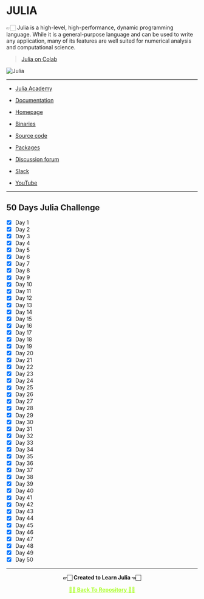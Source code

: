 # JULIA
 👉🏻 Julia is a high-level, high-performance, dynamic programming language. While it is a general-purpose language and can be used to write any application, many of its features are well suited for numerical analysis and computational science.

 >[Julia on Colab](https://github.com/Amey-Thakur/JULIA/blob/main/JuliaOnColab.ipynb)

![Julia](https://user-images.githubusercontent.com/54937357/139801295-d201875c-9eea-4e55-94a7-8f592e8363ba.jpg)

---

  * [Julia Academy](https://juliaacademy.com)

  * [Documentation](https://docs.julialang.org/en/v1/)

  * [Homepage](https://julialang.org)

  * [Binaries](https://julialang.org/downloads)

  * [Source code](https://github.com/JuliaLang/julia)

  * [Packages](https://julialang.org/packages)

  * [Discussion forum](https://discourse.julialang.org)

  * [Slack](https://julialang.slack.com)

  * [YouTube](https://www.youtube.com/user/JuliaLanguage)

---

## 50 Days Julia Challenge

 - [X] Day 1
 - [X] Day 2
 - [X] Day 3
 - [X] Day 4
 - [X] Day 5
 - [X] Day 6
 - [X] Day 7
 - [X] Day 8
 - [X] Day 9
 - [X] Day 10
 - [X] Day 11
 - [X] Day 12
 - [X] Day 13
 - [X] Day 14
 - [X] Day 15
 - [X] Day 16
 - [X] Day 17
 - [X] Day 18
 - [X] Day 19
 - [X] Day 20
 - [X] Day 21
 - [X] Day 22
 - [X] Day 23
 - [X] Day 24
 - [X] Day 25
 - [X] Day 26
 - [X] Day 27
 - [X] Day 28
 - [X] Day 29
 - [X] Day 30
 - [X] Day 31
 - [X] Day 32
 - [X] Day 33
 - [X] Day 34
 - [X] Day 35
 - [X] Day 36
 - [X] Day 37
 - [X] Day 38
 - [X] Day 39
 - [X] Day 40
 - [X] Day 41
 - [X] Day 42
 - [X] Day 43
 - [X] Day 44
 - [X] Day 45
 - [X] Day 46
 - [X] Day 47
 - [X] Day 48
 - [X] Day 49
 - [X] Day 50

---

<p align="center"> <b> 👉🏻 Created to Learn Julia 👈🏻 <b> </p>
 
<p align="center"><a href='https://github.com/Amey-Thakur/JULIA', style='color: greenyellow;'> ✌🏻 Back To Repository ✌🏻</p>
